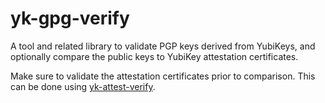 <!--
Copyright 2022 Philip Eklöf

SPDX-License-Identifier: MIT
-->

# yk-gpg-verify

A tool and related library to validate PGP keys derived from YubiKeys, and
optionally compare the public keys to YubiKey attestation certificates.

Make sure to validate the attestation certificates prior to comparison. This
can be done using [yk-attest-verify](https://github.com/joemiller/yk-attest-verify).
